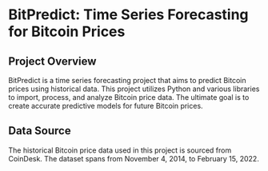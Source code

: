 # BitPredict: Time Series Forecasting for Bitcoin Prices

## Project Overview

BitPredict is a time series forecasting project that aims to predict Bitcoin prices using historical data. This project utilizes Python and various libraries to import, process, and analyze Bitcoin price data. The ultimate goal is to create accurate predictive models for future Bitcoin prices.

## Data Source

The historical Bitcoin price data used in this project is sourced from CoinDesk. The dataset spans from November 4, 2014, to February 15, 2022.

